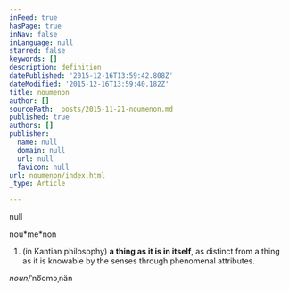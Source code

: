 ```yaml
---
inFeed: true
hasPage: true
inNav: false
inLanguage: null
starred: false
keywords: []
description: definition
datePublished: '2015-12-16T13:59:42.808Z'
dateModified: '2015-12-16T13:59:40.182Z'
title: noumenon
author: []
sourcePath: _posts/2015-11-21-noumenon.md
published: true
authors: []
publisher:
  name: null
  domain: null
  url: null
  favicon: null
url: noumenon/index.html
_type: Article

---
```

null

nou\*me\*non

1. (in Kantian philosophy) **a thing as it is in itself**, as distinct from a thing as it is knowable by the senses through phenomenal attributes.

_noun_/ˈno͞oməˌnän
